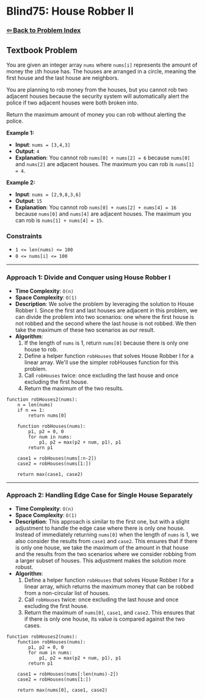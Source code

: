 # Blind75: House Robber II

### [⇦ Back to Problem Index](../../index.md)

## Textbook Problem

You are given an integer array `nums` where `nums[i]` represents the amount of money the `i`th house has. The houses are arranged in a circle, meaning the first house and the last house are neighbors.

You are planning to rob money from the houses, but you cannot rob two adjacent houses because the security system will automatically alert the police if two adjacent houses were both broken into.

Return the maximum amount of money you can rob without alerting the police.

**Example 1:**

- **Input**: `nums = [3,4,3]`
- **Output**: `4`
- **Explanation**: You cannot rob `nums[0] + nums[2] = 6` because `nums[0]` and `nums[2]` are adjacent houses. The maximum you can rob is `nums[1] = 4`.

**Example 2:**

- **Input**: `nums = [2,9,8,3,6]`
- **Output**: `15`
- **Explanation**: You cannot rob `nums[0] + nums[2] + nums[4] = 16` because `nums[0]` and `nums[4]` are adjacent houses. The maximum you can rob is `nums[1] + nums[4] = 15`.

### Constraints

- `1 <= len(nums) <= 100`
- `0 <= nums[i] <= 100`

---

### Approach 1: Divide and Conquer using House Robber I

- **Time Complexity**: `O(n)`
- **Space Complexity**: `O(1)`
- **Description**: We solve the problem by leveraging the solution to House Robber I. Since the first and last houses are adjacent in this problem, we can divide the problem into two scenarios: one where the first house is not robbed and the second where the last house is not robbed. We then take the maximum of these two scenarios as our result.
- **Algorithm**:
  1. If the length of `nums` is 1, return `nums[0]` because there is only one house to rob.
  2. Define a helper function `robHouses` that solves House Robber I for a linear array. We'll use the simpler robHouses function for this problem.
  3. Call `robHouses` twice: once excluding the last house and once excluding the first house.
  4. Return the maximum of the two results.

```pseudo
function robHouses2(nums):
    n = len(nums)
    if n == 1:
        return nums[0]

    function robHouses(nums):
        p1, p2 = 0, 0
        for num in nums:
            p1, p2 = max(p2 + num, p1), p1
        return p1

    case1 = robHouses(nums[:n-2])
    case2 = robHouses(nums[1:])

    return max(case1, case2)
```

---

### Approach 2: Handling Edge Case for Single House Separately

- **Time Complexity**: `O(n)`
- **Space Complexity**: `O(1)`
- **Description**: This approach is similar to the first one, but with a slight adjustment to handle the edge case where there is only one house. Instead of immediately returning `nums[0]` when the length of `nums` is 1, we also consider the results from `case1` and `case2`. This ensures that if there is only one house, we take the maximum of the amount in that house and the results from the two scenarios where we consider robbing from a larger subset of houses. This adjustment makes the solution more robust.
- **Algorithm**:
  1. Define a helper function `robHouses` that solves House Robber I for a linear array, which returns the maximum money that can be robbed from a non-circular list of houses.
  2. Call `robHouses` twice: once excluding the last house and once excluding the first house.
  3. Return the maximum of `nums[0]`, `case1`, and `case2`. This ensures that if there is only one house, its value is compared against the two cases.

```pseudo
function robHouses2(nums):
    function robHouses(nums):
        p1, p2 = 0, 0
        for num in nums:
            p1, p2 = max(p2 + num, p1), p1
        return p1

    case1 = robHouses(nums[:len(nums)-2])
    case2 = robHouses(nums[1:])

    return max(nums[0], case1, case2)
```
